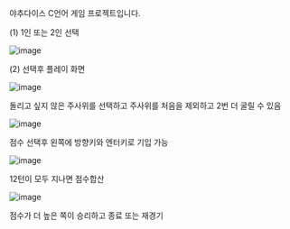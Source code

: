 야추다이스 C언어 게임 프로젝트입니다.

(1) 1인 또는 2인 선택
 
![image](https://github.com/user-attachments/assets/a7c02b08-7a9e-47d8-b6ad-47a0ab8ecc1a)

(2) 선택후 플레이 화면 

![image](https://github.com/user-attachments/assets/2a743c26-7e16-450b-a40e-14102b1a2574)

돌리고 싶지 않은 주사위를 선택하고 주사위를 처음을 제외하고 2번 더 굴릴 수 있음

![image](https://github.com/user-attachments/assets/a09af834-e3d1-45db-96e1-0205a242a949)

점수 선택후 왼쪽에 방향키와 엔터키로 기입 가능

![image](https://github.com/user-attachments/assets/603306fe-7510-4421-a33c-caeac6716318)

12턴이 모두 지나면 점수합산

![image](https://github.com/user-attachments/assets/b5be77c1-c9d1-4990-be29-5bae304154a9)

점수가 더 높은 쪽이 승리하고 종료 또는 재경기
